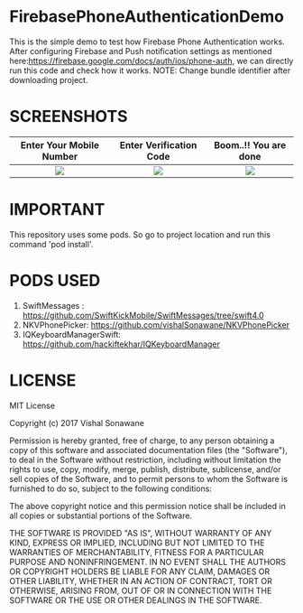 # FirebasePhoneAuthenticationDemo
This is the simple demo to test how Firebase Phone Authentication works. After configuring Firebase and Push notification settings as mentioned here:https://firebase.google.com/docs/auth/ios/phone-auth, we can directly run this code and check how it works. NOTE: Change bundle identifier after downloading project. 

# SCREENSHOTS

Enter Your Mobile Number   |  Enter Verification Code   |  Boom..!! You are done
:-------------------------:|:-------------------------: |:-------------------------:
![](https://user-images.githubusercontent.com/19530824/30578308-cd2fdbca-9d30-11e7-8199-44130e333e09.jpg)  |  ![](https://user-images.githubusercontent.com/19530824/30578307-ccf50eb4-9d30-11e7-8401-29e3cb7b41e7.jpg)  |  ![](https://user-images.githubusercontent.com/19530824/30578309-cd4e9e70-9d30-11e7-9b4a-3820c0a6f9bc.jpg)





# IMPORTANT
This repository uses some pods. So go to project location and run this command 'pod install'.

# PODS USED
1. SwiftMessages : https://github.com/SwiftKickMobile/SwiftMessages/tree/swift4.0
2. NKVPhonePicker: https://github.com/vishalSonawane/NKVPhonePicker
3. IQKeyboardManagerSwift: https://github.com/hackiftekhar/IQKeyboardManager


# LICENSE

MIT License

Copyright (c) 2017 Vishal Sonawane

Permission is hereby granted, free of charge, to any person obtaining a copy
of this software and associated documentation files (the "Software"), to deal
in the Software without restriction, including without limitation the rights
to use, copy, modify, merge, publish, distribute, sublicense, and/or sell
copies of the Software, and to permit persons to whom the Software is
furnished to do so, subject to the following conditions:

The above copyright notice and this permission notice shall be included in all
copies or substantial portions of the Software.

THE SOFTWARE IS PROVIDED "AS IS", WITHOUT WARRANTY OF ANY KIND, EXPRESS OR
IMPLIED, INCLUDING BUT NOT LIMITED TO THE WARRANTIES OF MERCHANTABILITY,
FITNESS FOR A PARTICULAR PURPOSE AND NONINFRINGEMENT. IN NO EVENT SHALL THE
AUTHORS OR COPYRIGHT HOLDERS BE LIABLE FOR ANY CLAIM, DAMAGES OR OTHER
LIABILITY, WHETHER IN AN ACTION OF CONTRACT, TORT OR OTHERWISE, ARISING FROM,
OUT OF OR IN CONNECTION WITH THE SOFTWARE OR THE USE OR OTHER DEALINGS IN THE
SOFTWARE.
